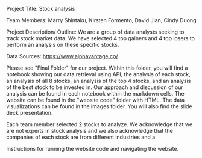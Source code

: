 Project Title: Stock analysis


Team Members: Marry Shintaku, Kirsten Formento, David Jian, Cindy Duong


Project Description/ Outline:
We are a group of data analysts seeking to track stock market data. We have selected 4 top gainers and 4 top losers to perform an analysis on these specific stocks. 


Data Sources:
https://www.alphavantage.co/


Please see "Final Folder" for our project. Within this folder, you will find a notebook showing our data retrieval using API, the analysis of each stock, an analysis of all 8 stocks, an analysis of the top 4 stocks, and an analysis of the best stock to be invested in. Our approach and discussion of our analysis can be found in each notebook within the markdown cells. The website can be found in the "website code" folder with HTML. The data visualizations can be found in the images folder. You will also find the slide deck presentation. 

Each team member selected 2 stocks to analyze. We acknowledge that we are not experts in stock analysis and we also acknowledge that the companies of each stock are from different industries and a

Instructions for running the website code and navigating the website.
